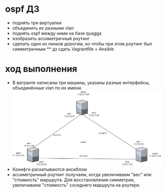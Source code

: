 # ospf ДЗ
* поднять три виртуалки 
* объединить их разными vlan
* поднять ospf между ними на базе quagga
* изобразить ассиметричный роутинг
* сделать один из линков дорогим, но чтобы при этом роутинг был симметричным
** дз сдать Vagrantfile + Ansible
# ход выполнения
* В вагранте написаны три машины, указаны разные интерфейсы, объединённые vlan по их имени.
![Рисунок сети](https://github.com/paulDashkevich/ospf/blob/main/ospf.png)
* Конифги раскатываются ансиблом
* ассиметричный роутинг получаем, когда увеличиваем "вес" или "стоимость" маршрута. Для восстановления симметрии, увеличиваем "стоимость" соседнего маршрута на роутере.
